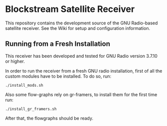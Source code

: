 # Blockstream Satellite Receiver

This repository contains the development source of the GNU Radio-based 
satellite receiver.  See the Wiki for setup and configuration information. 

## Running from a Fresh Installation

This receiver has been developed and tested for GNU Radio version 3.7.10 or higher.

In order to run the receiver from a fresh GNU radio installation,
first of all the custom modules have to be installed. To do so, run:

```
./install_mods.sh
```

Also some flow-graphs rely on gr-framers, to install them for the first time run:

```
./install_gr_framers.sh
```

After that, the flowgraphs should be ready.
